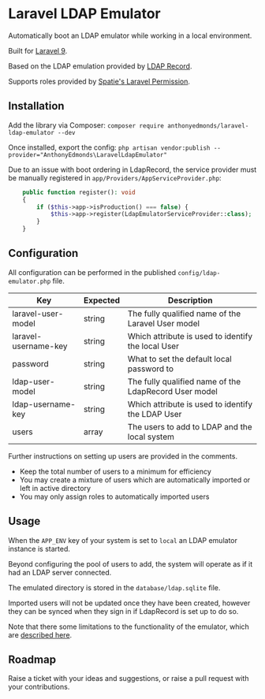 # Laravel LDAP Emulator

Automatically boot an LDAP emulator while working in a local environment.

Built for [Laravel 9](https://laravel.com/).

Based on the LDAP emulation provided by [LDAP Record](https://ldaprecord.com/).

Supports roles provided by [Spatie's Laravel Permission](https://spatie.be/docs/laravel-permission).

## Installation

Add the library via Composer: `composer require anthonyedmonds/laravel-ldap-emulator --dev`

Once installed, export the config: `php artisan vendor:publish --provider="AnthonyEdmonds\LaravelLdapEmulator"`

Due to an issue with boot ordering in LdapRecord, the service provider must be manually registered in `app/Providers/AppServiceProvider.php`:

```php
    public function register(): void
    {
        if ($this->app->isProduction() === false) {
            $this->app->register(LdapEmulatorServiceProvider::class);
        }
    }
```

## Configuration

All configuration can be performed in the published `config/ldap-emulator.php` file.

| Key                  | Expected | Description |
| -------------------- | -------- | ----------- |
| laravel-user-model   | string   | The fully qualified name of the Laravel User model |
| laravel-username-key | string   | Which attribute is used to identify the local User |
| password             | string   | What to set the default local password to |
| ldap-user-model      | string   | The fully qualified name of the LdapRecord User model |
| ldap-username-key    | string   | Which attribute is used to identify the LDAP User |
| users                | array    | The users to add to LDAP and the local system |

Further instructions on setting up users are provided in the comments.

* Keep the total number of users to a minimum for efficiency
* You may create a mixture of users which are automatically imported or left in active directory
* You may only assign roles to automatically imported users

## Usage

When the `APP_ENV` key of your system is set to `local` an LDAP emulator instance is started.

Beyond configuring the pool of users to add, the system will operate as if it had an LDAP server connected.

The emulated directory is stored in the `database/ldap.sqlite` file.

Imported users will not be updated once they have been created, however they can be synced when they sign in if LdapRecord is set up to do so.

Note that there some limitations to the functionality of the emulator, which are [described here](https://ldaprecord.com/docs/laravel/v2/testing/#directory-emulator).

## Roadmap

Raise a ticket with your ideas and suggestions, or raise a pull request with your contributions.
